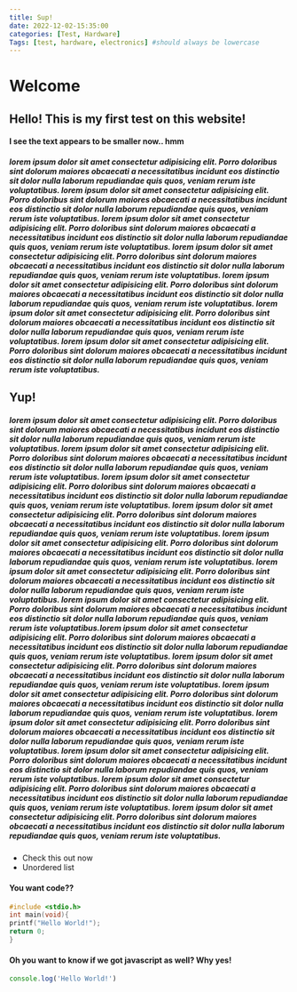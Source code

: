 ```yaml
---
title: Sup!
date: 2022-12-02-15:35:00
categories: [Test, Hardware]
Tags: [test, hardware, electronics] #should always be lowercase
---
```


# Welcome

## Hello! This is my first test on this website!

#### I see the text appears to be smaller now.. hmm

##### lorem ipsum dolor sit amet consectetur adipisicing elit. Porro doloribus sint dolorum maiores obcaecati a necessitatibus incidunt eos distinctio sit dolor nulla laborum repudiandae quis quos, veniam rerum iste voluptatibus. lorem ipsum dolor sit amet consectetur adipisicing elit. Porro doloribus sint dolorum maiores obcaecati a necessitatibus incidunt eos distinctio sit dolor nulla laborum repudiandae quis quos, veniam rerum iste voluptatibus. lorem ipsum dolor sit amet consectetur adipisicing elit. Porro doloribus sint dolorum maiores obcaecati a necessitatibus incidunt eos distinctio sit dolor nulla laborum repudiandae quis quos, veniam rerum iste voluptatibus. lorem ipsum dolor sit amet consectetur adipisicing elit. Porro doloribus sint dolorum maiores obcaecati a necessitatibus incidunt eos distinctio sit dolor nulla laborum repudiandae quis quos, veniam rerum iste voluptatibus. lorem ipsum dolor sit amet consectetur adipisicing elit. Porro doloribus sint dolorum maiores obcaecati a necessitatibus incidunt eos distinctio sit dolor nulla laborum repudiandae quis quos, veniam rerum iste voluptatibus. lorem ipsum dolor sit amet consectetur adipisicing elit. Porro doloribus sint dolorum maiores obcaecati a necessitatibus incidunt eos distinctio sit dolor nulla laborum repudiandae quis quos, veniam rerum iste voluptatibus. lorem ipsum dolor sit amet consectetur adipisicing elit. Porro doloribus sint dolorum maiores obcaecati a necessitatibus incidunt eos distinctio sit dolor nulla laborum repudiandae quis quos, veniam rerum iste voluptatibus.

## Yup!

##### lorem ipsum dolor sit amet consectetur adipisicing elit. Porro doloribus sint dolorum maiores obcaecati a necessitatibus incidunt eos distinctio sit dolor nulla laborum repudiandae quis quos, veniam rerum iste voluptatibus. lorem ipsum dolor sit amet consectetur adipisicing elit. Porro doloribus sint dolorum maiores obcaecati a necessitatibus incidunt eos distinctio sit dolor nulla laborum repudiandae quis quos, veniam rerum iste voluptatibus. lorem ipsum dolor sit amet consectetur adipisicing elit. Porro doloribus sint dolorum maiores obcaecati a necessitatibus incidunt eos distinctio sit dolor nulla laborum repudiandae quis quos, veniam rerum iste voluptatibus. lorem ipsum dolor sit amet consectetur adipisicing elit. Porro doloribus sint dolorum maiores obcaecati a necessitatibus incidunt eos distinctio sit dolor nulla laborum repudiandae quis quos, veniam rerum iste voluptatibus. lorem ipsum dolor sit amet consectetur adipisicing elit. Porro doloribus sint dolorum maiores obcaecati a necessitatibus incidunt eos distinctio sit dolor nulla laborum repudiandae quis quos, veniam rerum iste voluptatibus. lorem ipsum dolor sit amet consectetur adipisicing elit. Porro doloribus sint dolorum maiores obcaecati a necessitatibus incidunt eos distinctio sit dolor nulla laborum repudiandae quis quos, veniam rerum iste voluptatibus. lorem ipsum dolor sit amet consectetur adipisicing elit. Porro doloribus sint dolorum maiores obcaecati a necessitatibus incidunt eos distinctio sit dolor nulla laborum repudiandae quis quos, veniam rerum iste voluptatibus.lorem ipsum dolor sit amet consectetur adipisicing elit. Porro doloribus sint dolorum maiores obcaecati a necessitatibus incidunt eos distinctio sit dolor nulla laborum repudiandae quis quos, veniam rerum iste voluptatibus. lorem ipsum dolor sit amet consectetur adipisicing elit. Porro doloribus sint dolorum maiores obcaecati a necessitatibus incidunt eos distinctio sit dolor nulla laborum repudiandae quis quos, veniam rerum iste voluptatibus. lorem ipsum dolor sit amet consectetur adipisicing elit. Porro doloribus sint dolorum maiores obcaecati a necessitatibus incidunt eos distinctio sit dolor nulla laborum repudiandae quis quos, veniam rerum iste voluptatibus. lorem ipsum dolor sit amet consectetur adipisicing elit. Porro doloribus sint dolorum maiores obcaecati a necessitatibus incidunt eos distinctio sit dolor nulla laborum repudiandae quis quos, veniam rerum iste voluptatibus. lorem ipsum dolor sit amet consectetur adipisicing elit. Porro doloribus sint dolorum maiores obcaecati a necessitatibus incidunt eos distinctio sit dolor nulla laborum repudiandae quis quos, veniam rerum iste voluptatibus. lorem ipsum dolor sit amet consectetur adipisicing elit. Porro doloribus sint dolorum maiores obcaecati a necessitatibus incidunt eos distinctio sit dolor nulla laborum repudiandae quis quos, veniam rerum iste voluptatibus. lorem ipsum dolor sit amet consectetur adipisicing elit. Porro doloribus sint dolorum maiores obcaecati a necessitatibus incidunt eos distinctio sit dolor nulla laborum repudiandae quis quos, veniam rerum iste voluptatibus.

* Check this out now
* Unordered list

#### You want code??


```c
#include <stdio.h>
int main(void){
printf("Hello World!");
return 0;
}
```

#### Oh you want to know if we got javascript as well? Why yes!

```javascript
console.log('Hello World!')
```

